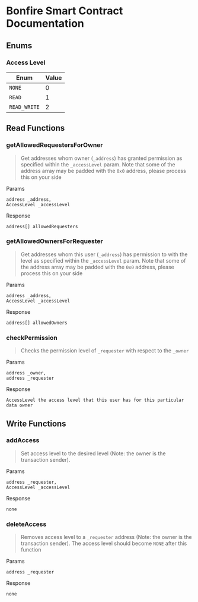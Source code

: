 # Bonfire Smart Contract Documentation

## Enums

### Access Level

| Enum         | Value |
| ------------ | ----- |
| `NONE`       | 0     |
| `READ`       | 1     |
| `READ_WRITE` | 2     |

## Read Functions

### getAllowedRequestersForOwner

> Get addresses whom owner (`_address`) has granted permission as specified within the `_accessLevel` param. Note that some of the address array may be padded with the `0x0` address, please process this on your side

Params

```
address _address,
AccessLevel _accessLevel
```

Response

```
address[] allowedRequesters
```

### getAllowedOwnersForRequester

> Get addresses whom this user (`_address`) has permission to with the level as specified within the `_accessLevel` param. Note that some of the address array may be padded with the `0x0` address, please process this on your side

Params

```
address _address,
AccessLevel _accessLevel
```

Response

```
address[] allowedOwners
```

### checkPermission

> Checks the permission level of `_requester` with respect to the `_owner`

Params

```
address _owner,
address _requester
```

Response

```
AccessLevel the access level that this user has for this particular data owner
```

## Write Functions

### addAccess

> Set access level to the desired level (Note: the owner is the transaction sender).

Params

```
address _requester,
AccessLevel _accessLevel
```

Response

```
none
```

### deleteAccess

> Removes access level to a `_requester` address (Note: the owner is the transaction sender). The access level should become `NONE` after this function

Params

```
address _requester
```

Response

```
none
```

